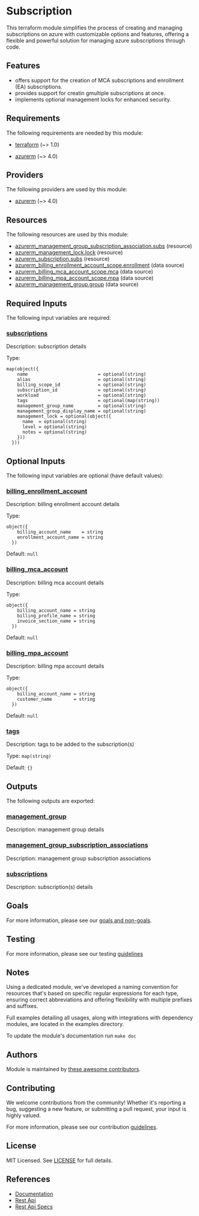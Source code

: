 # Subscription

This terraform module simplifies the process of creating and managing subscriptions on azure with customizable options and features, offering a flexible and powerful solution for managing azure subscriptions through code.

## Features

- offers support for the creation of MCA subscriptions and enrollment (EA) subscriptions.
- provides support for creatin gmultiple subscriptions at once.
- implements optional management locks for enhanced security.

<!-- BEGIN_TF_DOCS -->
## Requirements

The following requirements are needed by this module:

- <a name="requirement_terraform"></a> [terraform](#requirement\_terraform) (~> 1.0)

- <a name="requirement_azurerm"></a> [azurerm](#requirement\_azurerm) (~> 4.0)

## Providers

The following providers are used by this module:

- <a name="provider_azurerm"></a> [azurerm](#provider\_azurerm) (~> 4.0)

## Resources

The following resources are used by this module:

- [azurerm_management_group_subscription_association.subs](https://registry.terraform.io/providers/hashicorp/azurerm/latest/docs/resources/management_group_subscription_association) (resource)
- [azurerm_management_lock.lock](https://registry.terraform.io/providers/hashicorp/azurerm/latest/docs/resources/management_lock) (resource)
- [azurerm_subscription.subs](https://registry.terraform.io/providers/hashicorp/azurerm/latest/docs/resources/subscription) (resource)
- [azurerm_billing_enrollment_account_scope.enrollment](https://registry.terraform.io/providers/hashicorp/azurerm/latest/docs/data-sources/billing_enrollment_account_scope) (data source)
- [azurerm_billing_mca_account_scope.mca](https://registry.terraform.io/providers/hashicorp/azurerm/latest/docs/data-sources/billing_mca_account_scope) (data source)
- [azurerm_billing_mpa_account_scope.mpa](https://registry.terraform.io/providers/hashicorp/azurerm/latest/docs/data-sources/billing_mpa_account_scope) (data source)
- [azurerm_management_group.group](https://registry.terraform.io/providers/hashicorp/azurerm/latest/docs/data-sources/management_group) (data source)

## Required Inputs

The following input variables are required:

### <a name="input_subscriptions"></a> [subscriptions](#input\_subscriptions)

Description: subscription details

Type:

```hcl
map(object({
    name                          = optional(string)
    alias                         = optional(string)
    billing_scope_id              = optional(string)
    subscription_id               = optional(string)
    workload                      = optional(string)
    tags                          = optional(map(string))
    management_group_name         = optional(string)
    management_group_display_name = optional(string)
    management_lock = optional(object({
      name  = optional(string)
      level = optional(string)
      notes = optional(string)
    }))
  }))
```

## Optional Inputs

The following input variables are optional (have default values):

### <a name="input_billing_enrollment_account"></a> [billing\_enrollment\_account](#input\_billing\_enrollment\_account)

Description: billing enrollment account details

Type:

```hcl
object({
    billing_account_name    = string
    enrollment_account_name = string
  })
```

Default: `null`

### <a name="input_billing_mca_account"></a> [billing\_mca\_account](#input\_billing\_mca\_account)

Description: billing mca account details

Type:

```hcl
object({
    billing_account_name = string
    billing_profile_name = string
    invoice_section_name = string
  })
```

Default: `null`

### <a name="input_billing_mpa_account"></a> [billing\_mpa\_account](#input\_billing\_mpa\_account)

Description: billing mpa account details

Type:

```hcl
object({
    billing_account_name = string
    customer_name        = string
  })
```

Default: `null`

### <a name="input_tags"></a> [tags](#input\_tags)

Description: tags to be added to the subscription(s)

Type: `map(string)`

Default: `{}`

## Outputs

The following outputs are exported:

### <a name="output_management_group"></a> [management\_group](#output\_management\_group)

Description: management group details

### <a name="output_management_group_subscription_associations"></a> [management\_group\_subscription\_associations](#output\_management\_group\_subscription\_associations)

Description: management group subscription associations

### <a name="output_subscriptions"></a> [subscriptions](#output\_subscriptions)

Description: subscription(s) details
<!-- END_TF_DOCS -->

## Goals

For more information, please see our [goals and non-goals](./GOALS.md).

## Testing

For more information, please see our testing [guidelines](./TESTING.md)

## Notes

Using a dedicated module, we've developed a naming convention for resources that's based on specific regular expressions for each type, ensuring correct abbreviations and offering flexibility with multiple prefixes and suffixes.

Full examples detailing all usages, along with integrations with dependency modules, are located in the examples directory.

To update the module's documentation run `make doc`

## Authors

Module is maintained by [these awesome contributors](https://github.com/cloudnationhq/terraform-azure-sa/graphs/contributors).

## Contributing

We welcome contributions from the community! Whether it's reporting a bug, suggesting a new feature, or submitting a pull request, your input is highly valued.

For more information, please see our contribution [guidelines](./CONTRIBUTING.md).

## License

MIT Licensed. See [LICENSE](https://github.com/cloudnationhq/terraform-azure-sub/blob/main/LICENSE) for full details.

## References

- [Documentation](https://learn.microsoft.com/en-us/azure/cloud-adoption-framework/ready/landing-zone/design-area/resource-org-subscriptions)
- [Rest Api](https://learn.microsoft.com/en-us/rest/api/subscription)
- [Rest Api Specs](https://github.com/Azure/azure-rest-api-specs/tree/1f449b5a17448f05ce1cd914f8ed75a0b568d130/specification/subscription/resource-manager)
